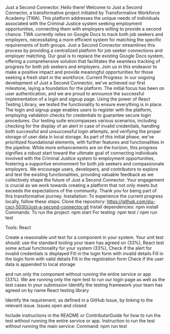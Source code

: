 Just a Second Connector. Hello there! Welcome to Just a Second Connector, a transformative project initiated by Transformative Workforce Academy (TWA). This platform addresses the unique needs of individuals associated with the Criminal Justice system seeking employment opportunities, connecting them with employers willing to provide a second chance. TWA currently relies on Google Docs to track both job seekers and employers, necessitating a more efficient system for matching the specific requirements of both groups. Just a Second Connector streamlines this process by providing a centralized platform for job seeker connections and employer matching. Our goal is to replace the existing Google Docs system, offering a comprehensive solution that facilitates the seamless tracking of progress for both job seekers and employers. Join us in this endeavor to make a positive impact and provide meaningful opportunities for those seeking a fresh start in the workforce. Current Progress: In our ongoing development of Just a Second Connector, we've achieved our first milestone, laying a foundation for the platform. The initial focus has been on user authentication, and we are proud to announce the successful implementation of a login and signup page. Using the power of React Testing Library, we tested the functionality to ensure everything is in place. The login and signup page enables users to register with the platform, employing validation checks for credentials to guarantee secure login procedures. Our testing suite encompasses various scenarios, including checking for the display of an alert in case of invalid credentials, handling both successful and unsuccessful login attempts, and verifying the proper storage of user data in local storage. As part of this initial phase, we've prioritized foundational elements, with further features and functionalities in the pipeline. While more enhancements are on the horizon, this progress signifies a robust start toward the ultimate goal of connecting individuals involved with the Criminal Justice system to employment opportunities, fostering a supportive environment for both job seekers and compassionate employers. We encourage users, developers, and contributors to explore and test the existing functionalities, providing valuable feedback as we collectively shape the future of Just a Second Connector. Your engagement is crucial as we work towards creating a platform that not only meets but exceeds the expectations of the community. Thank you for being part of this transformative journey. Installation: To experience the current progress locally, follow these steps: Clone the repository: https://github.com/slu-csci-5030/Just-a-second-connector.git Install dependencies: npm install Commands: To run the project: npm start For testing: npm test / npm run test

Tools: React

Create a reasonable unit test for a component in your system. Your unit test should: use the standard tooling your team has agreed on (33%), React
test some actual functionality for your system (33%), Check if the alert for invalid credentials is displayed Fill in the login form with invalid details Fill in the login form with valid details Fill in the registration form Check if the user data is appended to local storage

and run only the component without running the entire service or app (33%). We are running only the npm test to run our login page as well as the test cases In your submission Identify the testing framework your team has agreed on by name React testing library

Identify the requirement, as defined in a GitHub Issue, by linking to the relevant issue. Issues open and closed

Include instructions in the README or ContributorGuide for how to run the test without running the entire service or app. Instruction to run the test without running the main service: Command: npm run test
